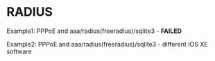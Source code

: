 # RADIUS

Example1: PPPoE and aaa/radius(freeradius)/sqlite3 - **FAILED**

Example2: PPPoE and aaa/radius(freeradius)/sqlite3 - different IOS XE software
